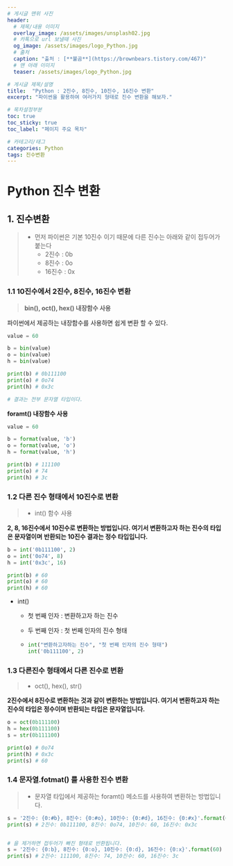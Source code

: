 ```yaml
---
# 게시글 맨위 사진
header:
  # 제목/내용 이미지
  overlay_image: /assets/images/unsplash02.jpg
  # 카톡으로 url 보낼때 사진
  og_image: /assets/images/logo_Python.jpg
  # 출처
  caption: "출처 : [**불곰**](https://brownbears.tistory.com/467)"
  # 맨 아래 이미지
  teaser: /assets/images/logo_Python.jpg

# 게시글 제목/설명
title:  "Python : 2진수, 8진수, 10진수, 16진수 변환"
excerpt: "파이썬을 활용하여 여러가지 형태로 진수 변환을 해보자."

# 목차설정부분
toc: true
toc_sticky: true
toc_label: "페이지 주요 목차"

# 카테고리/태그
categories: Python
tags: 진수변환
---
```


# Python 진수 변환

## 1. 진수변환

> - 먼저 파이썬은 기본 10진수 이기 때문에 다른 진수는 아래와 같이 접두어가 붙는다
>   - 2진수 : 0b
>   - 8진수 : 0o
>   - 16진수 : 0x



### 1.1 10진수에서 2진수, 8진수, 16진수 변환

>  **bin(),   oct(),   hex()    내장함수 사용**

파이썬에서 제공하는 내장함수를 사용하면 쉽게 변환 할 수 있다.

```python
value = 60

b = bin(value)
o = bin(value)
h = bin(value)

print(b) # 0b111100
print(o) # 0o74
print(h) # 0x3c

# 결과는 전부 문자열 타입이다.
```



**foramt()   내장함수 사용**

```python
value = 60

b = format(value, 'b')
o = format(value, 'o')
h = format(value, 'h')

print(b) # 111100
print(o) # 74
print(h) # 3c
```



### 1.2 다른 진수 형태에서 10진수로 변환

> - int() 함수 사용

**2, 8, 16진수에서 10진수로 변환하는 방법입니다. 여기서 변환하고자 하는 진수의 타입은 문자열이며**
**반환되는 10진수 결과는 정수 타입입니다.**

```python
b = int('0b111100', 2)
o = int('0o74', 8)
h = int('0x3c', 16)

print(b) # 60
print(o) # 60
print(h) # 60
```

- int()

  - 첫 번째 인자 : 변환하고자 하는 진수

  - 두 번째 인자 : 첫 번째 인자의 진수 형태

  - ```python
    int("변환하고자하는 진수", "첫 번째 인자의 진수 형태")
    int('0b111100', 2)
    ```



### 1.3 다른진수 형태에서 다른 진수로 변환

> - oct(),   hex(),   str()

**2진수에서 8진수로 변환하는 것과 같이 변환하는 방법입니다. 여기서 변환하고자 하는 진수의 타입은 정수이며
반환되는 타입은 문자열입니다.**

```python
o = oct(0b111100)
h = hex(0b111100)
s = str(0b111100)

print(o) # 0o74
print(h) # 0x3c
print(s) # 60
```



### 1.4 문자열.fotmat() 를 사용한 진수 변환

> - 문자열 타입에서 제공하는 foramt() 메소드를 사용하여 변환하는 방법입니다.

```python
s = '2진수: {0:#b}, 8진수: {0:#o}, 10진수: {0:#d}, 16진수: {0:#x}'.format(60)
print(s) # 2진수: 0b111100, 8진수: 0o74, 10진수: 60, 16진수: 0x3c


# 을 제거하면 접두어가 빠진 형태로 반환됩니다.
s = '2진수: {0:b}, 8진수: {0:o}, 10진수: {0:d}, 16진수: {0:x}'.format(60)
print(s) # 2진수: 111100, 8진수: 74, 10진수: 60, 16진수: 3c
```


